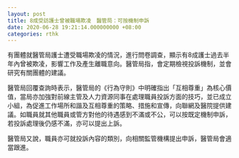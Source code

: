 ```yaml
---
layout: post
title: 8成受訪護士曾被職場欺凌　醫管局：可按機制申訴
date: 2020-06-28 19:21:14.000000000 +08:00
categories: rthk
---
```


有團體就醫管局護士遭受職場欺凌的情況，進行問卷調查，顯示有8成護士過去半年內曾被欺凌，影響工作及產生離職意向。醫管局指，會定期檢視投訴機制，並會研究有關團體的建議。

醫管局回覆查詢時表示，醫管局的《行為守則》中明確指出「互相尊重」為核心價值，當局亦加強對前線主管及人力資源同事在處理職員投訴方面的技巧，並已成立小組，為促進工作場所和諧及互相尊重的策略、措施和宣傳，向聯網及醫院提供建議。如職員就其他職員或管方對他的待遇感到不滿或不公，可以按既定機制申訴，若投訴處理後仍感不滿，亦可以提出上訴。

醫管局又說，職員亦可就投訴內容的類別，向相關監管機構提出申訴，醫管局會適當跟進。
